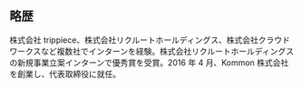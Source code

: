 ## 略歴

株式会社 trippiece、株式会社リクルートホールディングス、株式会社クラウドワークスなど複数社でインターンを経験。株式会社リクルートホールディングスの新規事業立案インターンで優秀賞を受賞。2016 年 4 月、Kommon 株式会社を創業し、代表取締役に就任。
